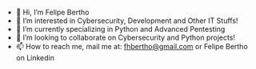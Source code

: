 - 👋 Hi, I’m Felipe Bertho
- 👀 I’m interested in Cybersecurity, Development and Other IT Stuffs!
- 🌱 I’m currently specializing in Python and Advanced Pentesting
- 💞️ I’m looking to collaborate on Cybersecurity and Python projects!
- 📫 How to reach me, mail me at: fhbertho@gmail.com or Felipe Bertho on Linkedin

<!---
fhbertho/fhbertho is a ✨ special ✨ repository because its `README.md` (this file) appears on your GitHub profile.
You can click the Preview link to take a look at your changes.
--->
